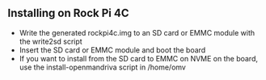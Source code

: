 Installing on Rock Pi 4C
------------------------

* Write the generated rockpi4c.img to an SD card or EMMC module with the write2sd script
* Insert the SD card or EMMC module and boot the board
* If you want to install from the SD card to EMMC on NVME on the board, use the install-openmandriva script in /home/omv
